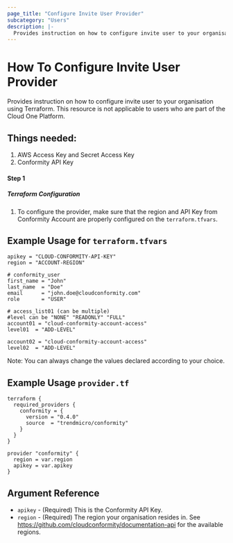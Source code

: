 ```yaml
---
page_title: "Configure Invite User Provider"
subcategory: "Users"
description: |-
  Provides instruction on how to configure invite user to your organisation using Terraform. This resource is not applicable to users who are part of the Cloud One Platform.
---
```


# How To Configure Invite User Provider
Provides instruction on how to configure invite user to your organisation using Terraform. This resource is not applicable to users who are part of the Cloud One Platform.

## Things needed:
1. AWS Access Key and Secret Access Key
2. Conformity API Key

#### Step 1

##### Terraform Configuration

1. To configure the provider, make sure that the region and API Key from Conformity Account are properly configured on the `terraform.tfvars`.

## Example Usage for `terraform.tfvars`
```hcl
apikey = "CLOUD-CONFORMITY-API-KEY"
region = "ACCOUNT-REGION"

# conformity_user
first_name = "John"
last_name  = "Doe"
email      = "john.doe@cloudconformity.com"
role       = "USER"

# access_list01 (can be multiple)
#level can be "NONE" "READONLY" "FULL"
account01 = "cloud-conformity-account-access"
level01  = "ADD-LEVEL"

account02 = "cloud-conformity-account-access"
level02  = "ADD-LEVEL"
```
Note: You can always change the values declared according to your choice.

## Example Usage `provider.tf`
```hcl
terraform {
  required_providers {
    conformity = {
      version = "0.4.0"
      source  = "trendmicro/conformity"
    }
  }
}

provider "conformity" {
  region = var.region
  apikey = var.apikey
}
```

## Argument Reference
 - `apikey` - (Required) This is the Conformity API Key. 
 - `region` - (Required) The region your organisation resides in. See https://github.com/cloudconformity/documentation-api for the available regions.